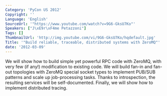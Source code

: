 ```yaml
---
Category: 'PyCon US 2012'
Copyright: ''
Language: 'English'
SourceUrl: '"https://www.youtube.com/watch?v=9G6-GksU7Ko"'
Speakers: ["J\xE9r\xF4me Petazzoni"]
Tags: []
ThumbnailUrl: 'http://img.youtube.com/vi/9G6-GksU7Ko/hqdefault.jpg'
Title: '"Build reliable, traceable, distributed systems with ZeroMQ"'
date: '2012-03-09'
---
```

We will show how to build simple yet powerful RPC code with ZeroMQ, with very
few (if any!) modification to existing code. We will build fan-in and fan-out
topologies with ZeroMQ special socket types to implement PUB/SUB patterns and
scale up job-processing tasks. Thanks to introspection, the resulting services
will be self-documented. Finally, we will show how to implement distributed
tracing.

